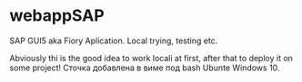 # webappSAP
SAP GUI5 aka Fiory Aplication. Local trying, testing etc. 

Abviously thi is the good idea to work locali at first,
after that to deploy it on some project! 
Сточка добавлена в виме под bash Ubunte Windows 10.


